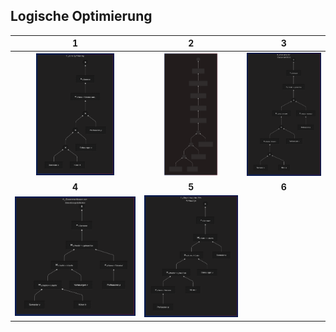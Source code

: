 <!-- -->
 ## Logische Optimierung

|  1  |  2  |  3  |
|:---:|:---:|:---:|
| <img src="img/canonic-001.png" width=65%> |<img src="img/canonic-002.svg" width=58%> | <img src="img/canonic-003.png" width=100%> |
|**4**|**5**|**6**|
| <img src="img/canonic-004.png" width=100%> | <img src="img/canonic-005.png" width=100%> |  |

